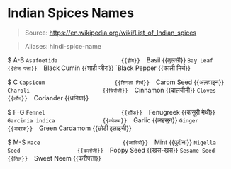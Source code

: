 # Indian Spices Names

> Source: https://en.wikipedia.org/wiki/List_of_Indian_spices

> Aliases: hindi-spice-name

$ A-B
    `Asafoetida                    {{हींग}} 
    `Basil                         {{तुलसी}} 
    `Bay Leaf                      {{तेज पत्ता}} 
    `Black Cumin                   {{शाही जीरा}} 
    `Black Pepper                  {{काली मिर्च}} 

$ C
    `Capsicum                      {{शिमला मिर्च}} 
    `Carom Seed                    {{अज़वाइन}} 
    `Charoli                       {{चिरोंजी}} 
    `Cinnamon                      {{दालचीनी}} 
    `Cloves                        {{लौंग}} 
    `Coriander                     {{धनिया}} 

$ F-G
    `Fennel                        {{सौंफ}} 
    `Fenugreek                     {{कसूरी मेथी}} 
    `Garcinia indica               {{कोकम}} 
    `Garlic                        {{लहसुन}} 
    `Ginger                        {{अदरक}} 
    `Green Cardamom                {{छोटी इलाइची}} 

$ M-S
    `Mace                          {{जावित्री}} 
    `Mint                          {{पुदीना}} 
    `Nigella Seed                  {{कलोंजी}} 
    `Poppy Seed                    {{खस-खस}} 
    `Sesame Seed                   {{तिल}} 
    `Sweet Neem                    {{करीपत्ता}} 

